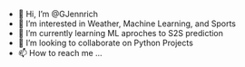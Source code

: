 - 👋 Hi, I’m @GJennrich
- 👀 I’m interested in Weather, Machine Learning, and Sports
- 🌱 I’m currently learning ML aproches to S2S prediction
- 💞️ I’m looking to collaborate on Python Projects
- 📫 How to reach me ...

<!---
GJennrich/GJennrich is a ✨ special ✨ repository because its `README.md` (this file) appears on your GitHub profile.
You can click the Preview link to take a look at your changes.
--->
